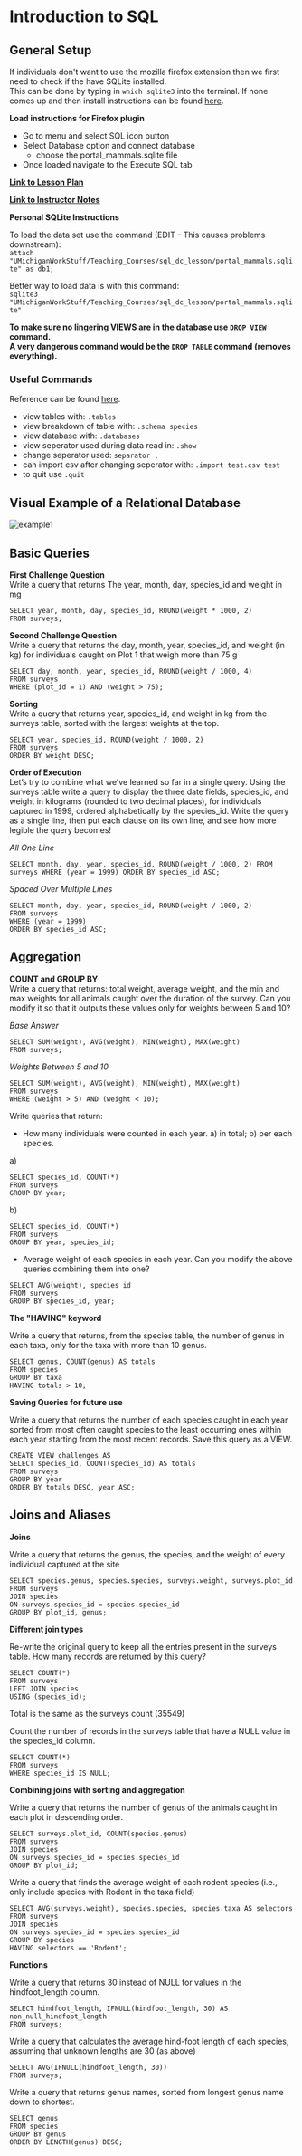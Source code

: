 # Introduction to SQL

## General Setup

If individuals don't want to use the mozilla firefox extension then we first need to check if the have SQLite installed.  
This can be done by typing in `which sqlite3` into the terminal.  If none comes up and then install instructions can be found
[here](https://www.tutorialspoint.com/sqlite/sqlite_installation.htm).

**Load instructions for Firefox plugin**
* Go to menu and select SQL icon button
* Select Database option and connect database
  * choose the portal_mammals.sqlite file
* Once loaded navigate to the Execute SQL tab

**[Link to Lesson Plan](https://github.com/datacarpentry/sql-ecology-lesson/blob/gh-pages/instructor-notes.md)**

**[Link to Instructor Notes](https://github.com/datacarpentry/sql-ecology-lesson/blob/gh-pages/instructor-notes.md)**


**Personal SQLite Instructions**

To load the data set use the command (EDIT - This causes problems downstream):  
`attach "UMichiganWorkStuff/Teaching_Courses/sql_dc_lesson/portal_mammals.sqlite" as db1;`

Better way to load data is with this command:  
`sqlite3 "UMichiganWorkStuff/Teaching_Courses/sql_dc_lesson/portal_mammals.sqlite"`

**To make sure no lingering VIEWS are in the database use `DROP VIEW` command.**  
**A very dangerous command would be the `DROP TABLE` command (removes everything).**


### Useful Commands

Reference can be found [here](https://www.pantz.org/software/sqlite/sqlite_commands_and_general_usage.html).
* view tables with: `.tables`
* view breakdown of table with: `.schema species`
* view database with: `.databases`
* view seperator used during data read in: `.show`
* change seperator used: `separator ,`
* can import csv after changing seperator with: `.import test.csv test`
* to quit use `.quit`

## Visual Example of a Relational Database

![example1](http://database.guide/wp-content/uploads/2016/06/sakila_full_database_schema_diagram.png)


## Basic Queries

**First Challenge Question**  
Write a query that returns The year, month, day, species_id and weight in mg

```sqlite3
SELECT year, month, day, species_id, ROUND(weight * 1000, 2)
FROM surveys;
```

**Second Challenge Question**  
Write a query that returns the day, month, year, species_id, and weight (in kg) for individuals 
caught on Plot 1 that weigh more than 75 g
  
```sqlite3
SELECT day, month, year, species_id, ROUND(weight / 1000, 4)
FROM surveys
WHERE (plot_id = 1) AND (weight > 75);
```

**Sorting**  
Write a query that returns year, species_id, and weight in kg from the surveys table, sorted with the largest weights at the top.

```sqlite3
SELECT year, species_id, ROUND(weight / 1000, 2)
FROM surveys
ORDER BY weight DESC;
```

**Order of Execution**  
Let’s try to combine what we’ve learned so far in a single query. Using the surveys table write a query to display the three date fields, species_id, and weight in kilograms (rounded to two decimal places), for individuals captured in 1999, ordered alphabetically by the species_id. Write the query as a single line, then put each clause on its own line, and see how more legible the query becomes!  

*All One Line*
```sqlite3
SELECT month, day, year, species_id, ROUND(weight / 1000, 2) FROM surveys WHERE (year = 1999) ORDER BY species_id ASC;
```
*Spaced Over Multiple Lines*  
```sqlite3
SELECT month, day, year, species_id, ROUND(weight / 1000, 2)
FROM surveys
WHERE (year = 1999)
ORDER BY species_id ASC;
```

## Aggregation

**COUNT and GROUP BY**  
Write a query that returns: total weight, average weight, and the min and max weights for all animals caught over the duration of the survey. Can you modify it so that it outputs these values only for weights between 5 and 10?  

*Base Answer*
```sqlite3
SELECT SUM(weight), AVG(weight), MIN(weight), MAX(weight)
FROM surveys;
```  

*Weights Between 5 and 10*
```sqlite3
SELECT SUM(weight), AVG(weight), MIN(weight), MAX(weight)
FROM surveys
WHERE (weight > 5) AND (weight < 10);
```

Write queries that return:
* How many individuals were counted in each year. a) in total; b) per each species.

a)
```sqlite3
SELECT species_id, COUNT(*)
FROM surveys
GROUP BY year;
```

b)
```sqlite3
SELECT species_id, COUNT(*)
FROM surveys
GROUP BY year, species_id;
```

* Average weight of each species in each year. Can you modify the above queries combining them into one?

```sqlite3
SELECT AVG(weight), species_id
FROM surveys
GROUP BY species_id, year;
```

**The "HAVING" keyword**

Write a query that returns, from the species table, the number of genus in each taxa, only for the taxa with more than 10 genus.

```sqlite3
SELECT genus, COUNT(genus) AS totals
FROM species
GROUP BY taxa
HAVING totals > 10;
```

**Saving Queries for future use**

Write a query that returns the number of each species caught in each year sorted from most often caught species to the least occurring ones within each year starting from the most recent records. Save this query as a VIEW.

```sqlite3
CREATE VIEW challenges AS
SELECT species_id, COUNT(species_id) AS totals
FROM surveys
GROUP BY year
ORDER BY totals DESC, year ASC;
```

## Joins and Aliases

**Joins**

Write a query that returns the genus, the species, and the weight of every individual captured at the site

```sqlite3
SELECT species.genus, species.species, surveys.weight, surveys.plot_id
FROM surveys
JOIN species
ON surveys.species_id = species.species_id
GROUP BY plot_id, genus;
```

**Different join types**

Re-write the original query to keep all the entries present in the surveys table. How many records are returned by this query?

```sqlite3
SELECT COUNT(*)
FROM surveys
LEFT JOIN species
USING (species_id);
```
Total is the same as the surveys count (35549)

Count the number of records in the surveys table that have a NULL value in the species_id column.

```sqlite3
SELECT COUNT(*)
FROM surveys
WHERE species_id IS NULL;
```

**Combining joins with sorting and aggregation**

Write a query that returns the number of genus of the animals caught in each plot in descending order.

```sqlite3
SELECT surveys.plot_id, COUNT(species.genus)
FROM surveys
JOIN species
ON surveys.species_id = species.species_id
GROUP BY plot_id;
```

Write a query that finds the average weight of each rodent species (i.e., only include species with Rodent in the taxa field)

```sqlite3
SELECT AVG(surveys.weight), species.species, species.taxa AS selectors
FROM surveys
JOIN species
ON surveys.species_id = species.species_id
GROUP BY species
HAVING selectors == 'Rodent';
```

**Functions**

Write a query that returns 30 instead of NULL for values in the hindfoot_length column.

```sqlite3
SELECT hindfoot_length, IFNULL(hindfoot_length, 30) AS non_null_hindfoot_length
FROM surveys;
```

Write a query that calculates the average hind-foot length of each species, assuming that unknown lengths are 30 (as above)

```sqlite3
SELECT AVG(IFNULL(hindfoot_length, 30))
FROM surveys;
```

Write a query that returns genus names, sorted from longest genus name down to shortest.

```sqlite3
SELECT genus
FROM species
GROUP BY genus
ORDER BY LENGTH(genus) DESC;
```





